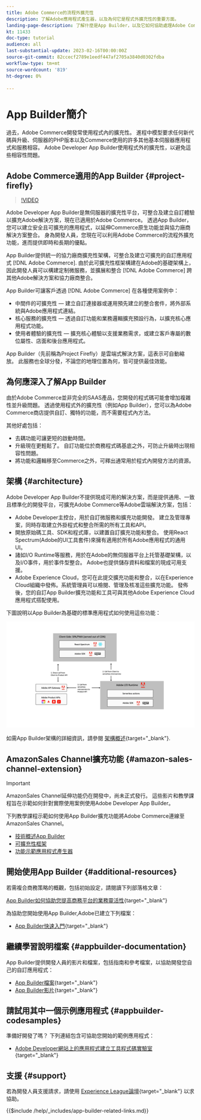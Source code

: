```yaml
---
title: Adobe Commerce的流程外擴充性
description: 了解Adobe應用程式產生器，以及為何它是程式外擴充性的重要方面。
landing-page-description: 了解什麼是App Builder，以及它如何協助處理Adobe Commerce開發策略。
kt: 11433
doc-type: tutorial
audience: all
last-substantial-update: 2023-02-16T00:00:00Z
source-git-commit: 82ccecf2789e1eedf447af2705a3840d0302fdba
workflow-type: tm+mt
source-wordcount: '819'
ht-degree: 0%

---
```



# App Builder簡介

過去，Adobe Commerce開發常使用程式內的擴充性。 進程中模型要求任何新代碼與升級、伺服器的PHP版本以及Commerce使用的許多其他基本伺服器應用程式和服務相容。 Adobe Developer App Builder使用程式外的擴充性，以避免這些相容性問題。

## Adobe Commerce適用的App Builder {#project-firefly}

>[!VIDEO](https://video.tv.adobe.com/v/3412839)

Adobe Developer App Builder是無伺服器的擴充性平台，可整合及建立自訂體驗以擴充Adobe解決方案，現在已適用於Adobe Commerce。 透過App Builder，您可以建立安全且可擴充的應用程式，以延伸Commerce原生功能並與協力廠商解決方案整合。 身為開發人員，您現在可以利用Adobe Commerce的流程外擴充功能，進而提供即時和長期的優點。

App Builder提供統一的協力廠商擴充性架構，可整合及建立可擴充的自訂應用程式 [!DNL Adobe Commerce]. 由於此可擴充性框架構建在Adobe的基礎架構上，因此開發人員可以構建定制微服務，並擴展和整合 [!DNL Adobe Commerce] 跨其他Adobe解決方案和協力廠商整合。

App Builder可讓客戶透過 [!DNL Adobe Commerce] 在各種使用案例中：

* 中間件的可擴充性 — 建立自訂連接器或運用預先建立的整合套件，將外部系統與Adobe應用程式連結。
* 核心服務的擴充性 — 透過自訂功能和業務邏輯擴充預設行為，以擴充核心應用程式功能。
* 使用者體驗的擴充性 — 擴充核心體驗以支援業務需求，或建立客戶專屬的數位屬性、店面和後台應用程式。

App Builder（先前稱為Project Firefly）是雲端式解決方案，這表示可自動縮放。 此服務也全球分發，不論您的地理位置為何，皆可提供最佳效能。

## 為何應深入了解App Builder

由於Adobe Commerce並非完全的SAAS產品，您開發的程式碼可能會增加複雜性並升級問題。 透過使用程式外的擴充性（例如App Builder），您可以為Adobe Commerce商店提供自訂、獨特的功能，而不需要程式內方法。

其他好處包括：

* 去耦功能可讓更短的啟動時間。
* 升級現在更輕鬆了。 自訂功能位於商務程式碼基底之外，可防止升級時出現相容性問題。
* 將功能和邏輯移至Commerce之外，可釋出通常用於程式內開發方法的資源。

## 架構 {#architecture}

Adobe Developer App Builder不提供現成可用的解決方案，而是提供通用、一致且標準化的開發平台，可擴充Adobe Commerce等Adobe雲端解決方案，包括：

* Adobe Developer主控台，用於自訂微服務和擴充功能開發。 建立及管理專案，同時存取建立外掛程式和整合所需的所有工具和API。
* 開放原始碼工具、SDK和程式庫，以建置自訂擴充功能和整合。 使用React Spectrum(Adobe的UI工具套件)來擁有適用於所有Adobe應用程式的通用UI。
* 諸如I/O Runtime等服務，用於在Adobe的無伺服器平台上托管基礎架構，以及I/O事件，用於事件型整合。 Adobe也提供儲存資料和檔案的現成可用支援。
* Adobe Experience Cloud，您可在此提交擴充功能和整合，以在Experience Cloud組織中發佈。系統管理員可以檢閱、管理及核准這些擴充功能。 發佈後，您的自訂App Builder擴充功能和工具可與其他Adobe Experience Cloud應用程式搭配使用。

下圖說明以App Builder為基礎的標準應用程式如何使用這些功能：

![架構](/help/assets/app-builder/firefly-architecture.jpeg)

如需App Builder架構的詳細資訊，請參閱 [架構概述](https://developer.adobe.com/app-builder/docs/guides/){target="_blank"}.

## AmazonSales Channel擴充功能 {#amazon-sales-channel-extension}

>[!IMPORTANT]
>
>AmazonSales Channel延伸功能仍在開發中，尚未正式發行。  這些影片和教學課程旨在示範如何針對實際使用案例使用Adobe Developer App Builder。

下列教學課程示範如何使用App Builder擴充功能將Adobe Commerce連線至AmazonSales Channel。

* [技術概述App Builder](../app-builder/app-builder-technical-overview.md)
* [可擴充性框架](../app-builder/extensibility-framework-commerce-eventing.md)
* [功能示範應用程式產生器](../app-builder/app-builder-functional-demonstration.md)

## 開始使用App Builder {#additional-resources}

若需複合商務策略的概觀，包括初始設定，請閱讀下列部落格文章：

[App Builder如何協助您提高商務平台的業務靈活性](https://business.adobe.com/blog/how-to/how-app-builder-helps-you-implement-a-composable-commerce-strategy){target="_blank"}

為協助您開始使用App Builder,Adobe已建立下列檔案：

* [App Builder快速入門](https://developer.adobe.com/app-builder/docs/getting_started/){target="_blank"}

## 繼續學習說明檔案 {#appbuilder-documentation}

App Builder提供開發人員的影片和檔案，包括指南和參考檔案，以協助開發您自己的自訂應用程式：

* [App Builder檔案](https://developer.adobe.com/app-builder/docs/overview/){target="_blank"}
* [App Builder影片](https://www.youtube.com/playlist?list=PLcVEYUqU7VRfDij-Jbjyw8S8EzW073F_o){target="_blank"}

## 請試用其中一個示例應用程式 {#appbuilder-codesamples}

準備好開發了嗎？ 下列連結包含可協助您開始的範例應用程式：

* [Adobe Developer網站上的應用程式建立工具程式碼實驗室](https://developer.adobe.com/app-builder/docs/resources/){target="_blank"}

## 支援 {#support}

若為開發人員支援請求，請使用 [Experience League論壇](https://experienceleaguecommunities.adobe.com/t5/app-builder/ct-p/project-firefly){target="_blank"} 以求協助。

{{$include /help/_includes/app-builder-related-links.md}}
